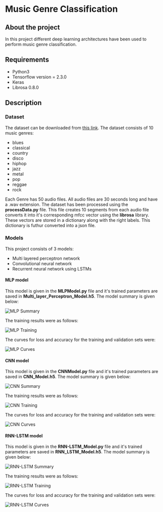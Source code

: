 # Music Genre Classification

## About the project
In this project different deep learning architectures have been used to perform music genre classification.

## Requirements

* Python3
* Tensorflow version = 2.3.0
* Keras
* Librosa 0.8.0

## Description

### Dataset
The dataset can be downloaded from [this link](https://www.kaggle.com/andradaolteanu/gtzan-dataset-music-genre-classification). The dataset consists of 10 music genres:

 * blues
 * classical
 * country
 * disco
 * hiphop
 * jazz
 * metal
 * pop
 * reggae
 * rock

Each Genre has 50 audio files. All audio files are 30 seconds long and have a .wav extension.
The dataset has been processed using the __processData.py__ file. This file creates 10 segments from each audio file converts it into it's corresponding mfcc vector using the __librosa__ library. These vectors are stored in a dictionary along with the right labels. This dictionary is futhur converted into a json file.

### Models
This project consists of 3 models:
* Multi layered perceptron network
* Convolutional neural network
* Recurrent neural network using LSTMs

#### MLP model
This model is given in the __MLPModel.py__ file and it's trained parameters are saved in __Multi_layer_Perceptron_Model.h5__. The model summary is given below: 

![MLP Summary](https://github.com/harsh-surya/Projects/blob/master/Music_Genre_Classification/MLP_Images/Model_Summary.png)

The training results were as follows:

![MLP Training](https://github.com/harsh-surya/Projects/blob/master/Music_Genre_Classification/MLP_Images/Training.png)

The curves for loss and accuracy for the training and validation sets were:

![MLP Curves](https://github.com/harsh-surya/Projects/blob/master/Music_Genre_Classification/MLP_Images/Curve.png)

#### CNN model
This model is given in the __CNNModel.py__ file and it's trained parameters are saved in __CNN_Model.h5__. The model summary is given below: 

![CNN Summary](https://github.com/harsh-surya/Projects/blob/master/Music_Genre_Classification/CNN_Images/Model_Summary.png)

The training results were as follows:

![CNN Training](https://github.com/harsh-surya/Projects/blob/master/Music_Genre_Classification/CNN_Images/Training.png)

The curves for loss and accuracy for the training and validation sets were:

![CNN Curves](https://github.com/harsh-surya/Projects/blob/master/Music_Genre_Classification/CNN_Images/Curve.png)

#### RNN-LSTM model
This model is given in the __RNN-LSTM_Model.py__ file and it's trained parameters are saved in __RNN_LSTM_Model.h5__. The model summary is given below: 

![RNN-LSTM Summary](https://github.com/harsh-surya/Projects/blob/master/Music_Genre_Classification/RNN_LSTM_Images/Model_Summary.png)

The training results were as follows:

![RNN-LSTM Training](https://github.com/harsh-surya/Projects/blob/master/Music_Genre_Classification/RNN_LSTM_Images/Training.png)

The curves for loss and accuracy for the training and validation sets were:

![RNN-LSTM Curves](https://github.com/harsh-surya/Projects/blob/master/Music_Genre_Classification/RNN_LSTM_Images/Curve.png)
